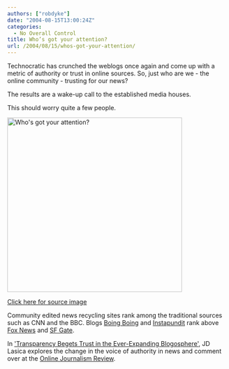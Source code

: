 ```yaml
---
authors: ["robdyke"]
date: "2004-08-15T13:00:24Z"
categories:
  - No Overall Control
title: Who’s got your attention?
url: /2004/08/15/whos-got-your-attention/
---
```

Technocratic has crunched the weblogs once again and come up with a metric of authority or trust in online sources. So, just who are we - the online community - trusting for our news?

The results are a wake-up call to the established media houses.
  
This should worry quite a few people.

<img height="400" width="400" alt="Who's got your attention?" />
  
[Click here for source image](http://ojr.org/ojr/uploads/1092273094.jpg)

Community edited news recycling sites rank among the traditional sources such as CNN and the BBC. Blogs [Boing Boing](http://boingboing.net/) and [Instapundit](http://www.instapundit.com/) rank above [Fox News](http://www.foxnews.com/) and [SF Gate](http://www.sfgate.com/).

In ['Transparency Begets Trust in the Ever-Expanding Blogosphere'](http://ojr.org/ojr/technology/1092267863.php), JD Lasica explores the change in the voice of authority in news and comment over at the [Online Journalism Review](http://ojr.org/).